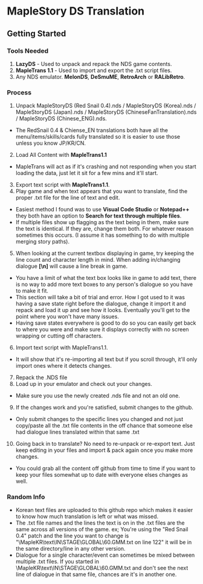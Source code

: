 # MapleStory DS Translation

## Getting Started

### Tools Needed 
1) **LazyDS** - Used to unpack and repack the NDS game contents.
2) **MapleTrans 1.1** - Used to import and export the .txt script files.
3) Any NDS emulator. **MelonDS**, **DeSmuME**, **RetroArch** or **RALibRetro**.

### Process
1) Unpack MapleStoryDS (Red Snail 0.4).nds / MapleStoryDS (Korea).nds / MapleStoryDS (Japan).nds / MapleStoryDS (ChineseFanTranslation).nds / MapleStoryDS (Chinese_ENG).nds.
- The RedSnail 0.4 & Chiense_EN translations both have all the menu/items/skills/cards fully translated so it is easier to use those unless you know JP/KR/CN.
2) Load All Content with **MapleTrans1.1** 
- MapleTrans will act as if it's crashing and not responding when you start loading the data, just let it sit for a few mins and it'll start.
3) Export text script with **MapleTrans1.1**.
4) Play game and when text appears that you want to translate, find the proper .txt file for the line of text and edit.
- Easiest method I found was to use **Visual Code Studio** or **Notepad++** they both have an option to **Search for text through multiple files**. 
- If multiple files show up flagging as the text being in them, make sure the text is identical. If they are, change them both. For whatever reason sometimes this occurs. (I assume it has something to do with multiple merging story paths).
5) When looking at the current textbox displaying in game, try keeping the line count and character length in mind. When adding in/changing dialogue **[\n]** will cause a line break in game. 
- You have a limit of what the text box looks like in game to add text, there is no way to add more text boxes to any person's dialogue so you have to make it fit.
- This section will take a bit of trial and error. How I got used to it was having a save state right before the dialogue, change it import it and repack and load it up and see how it looks. Eventually you'll get to the point where you won't have many issues.
- Having save states everywhere is good to do so you can easily get back to where you were and make sure it displays correctly with no screen wrapping or cutting off characters.
6) Import text script with MapleTrans1.1.
- It will show that it's re-importing all text but if you scroll through, it'll only import ones where it detects changes.
7) Repack the .NDS file
8) Load up in your emulator and check out your changes.
- Make sure you use the newly created .nds file and not an old one.
9) If the changes work and you're satisfied, submit changes to the github.
- Only submit changes to the specific lines you changed and not just copy/paste all the .txt file contents in the off chance that someone else had dialogue lines translated within that same .txt
10) Going back in to translate? No need to re-unpack or re-export text. Just keep editing in your files and import & pack again once you make more changes.
- You could grab all the content off github from time to time if you want to keep your files somewhat up to date with everyone elses changes as well.


### Random Info
- Korean text files are uploaded to this github repo which makes it easier to know how much translation is left or what was missed.
- The .txt file names and the lines the text is on in the .txt files are the same across all versions of the game. ex; You're using the "Red Snail 0.4" patch and the line you want to change is "\MapleKR\text\IN\STAGE\GLOBAL\60.GMM.txt on line 122" it will be in the same directory/line in any other version.
- Dialogue for a single character/event can sometimes be mixed between multiple .txt files. If you started in \MapleKR\text\IN\STAGE\GLOBAL\60.GMM.txt and don't see the next line of dialogue in that same file, chances are it's in another one.
